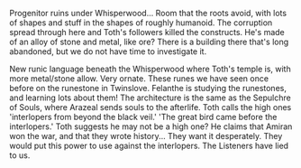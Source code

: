 Progenitor ruins under Whisperwood...
Room that the roots avoid, with lots of shapes and stuff in the shapes of roughly humanoid. The corruption spread through here and Toth's followers killed the constructs. He's made of an alloy of stone and metal, like ore? There is a building there that's long abandoned, but we do not have time to investigate it. 

New runic language beneath the Whisperwood where Toth's temple is, with more metal/stone allow. Very ornate. These runes we have seen once before on the runestone in Twinslove. Felanthe is studying the runestones, and learning lots about them! The architecture is the same as the Sepulchre of Souls, where Arazeal sends souls to the afterlife. Toth calls the high ones 'interlopers from beyond the black veil.' 'The great bird came before the interlopers.' Toth suggests he may not be a high one? He claims that Amiran won the war, and that they wrote history... They want it desperately. They would put this power to use against the interlopers. The Listeners have lied to us.